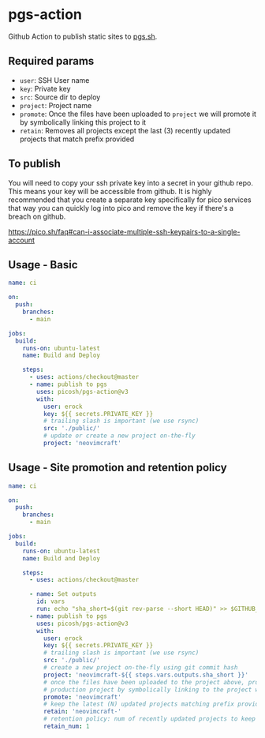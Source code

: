 # pgs-action

Github Action to publish static sites to [pgs.sh](https://pgs.sh).

## Required params

- `user`: SSH User name
- `key`: Private key
- `src`: Source dir to deploy
- `project`: Project name
- `promote`: Once the files have been uploaded to `project` we will promote it
  by symbolically linking this project to it
- `retain`: Removes all projects except the last (3) recently updated projects
  that match prefix provided

## To publish

You will need to copy your ssh private key into a secret in your github repo.
This means your key will be accessible from github. It is highly recommended
that you create a separate key specifically for pico services that way you can
quickly log into pico and remove the key if there's a breach on github.

https://pico.sh/faq#can-i-associate-multiple-ssh-keypairs-to-a-single-account

## Usage - Basic

```yml
name: ci

on:
  push:
    branches:
      - main

jobs:
  build:
    runs-on: ubuntu-latest
    name: Build and Deploy

    steps:
      - uses: actions/checkout@master
      - name: publish to pgs
        uses: picosh/pgs-action@v3
        with: 
          user: erock 
          key: ${{ secrets.PRIVATE_KEY }}
          # trailing slash is important (we use rsync)
          src: './public/'
          # update or create a new project on-the-fly
          project: 'neovimcraft'
```

## Usage - Site promotion and retention policy

```yml
name: ci

on:
  push:
    branches:
      - main

jobs:
  build:
    runs-on: ubuntu-latest
    name: Build and Deploy

    steps:
      - uses: actions/checkout@master

      - name: Set outputs
        id: vars
        run: echo "sha_short=$(git rev-parse --short HEAD)" >> $GITHUB_OUTPUT
      - name: publish to pgs
        uses: picosh/pgs-action@v3
        with: 
          user: erock 
          key: ${{ secrets.PRIVATE_KEY }}
          # trailing slash is important (we use rsync)
          src: './public/'
          # create a new project on-the-fly using git commit hash
          project: 'neovimcraft-${{ steps.vars.outputs.sha_short }}'
          # once the files have been uploaded to the project above, promote the
          # production project by symbolically linking to the project we just created
          promote: 'neovimcraft'
          # keep the latest (N) updated projects matching prefix provided and delete the rest
          retain: 'neovimcraft-'
          # retention policy: num of recently updated projects to keep
          retain_num: 1
```
